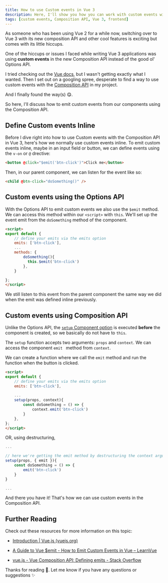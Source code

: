```yaml
---
title: How to use Custom events in Vue 3
description: Here, I'll show you how you can work with custom events with the composition API in Vue 3
tags: [custom events, Composition API, Vue 3, frontend]
---
```


As someone who has been using Vue 2 for a while now, switching over to Vue 3 with its new composition API and other cool features is exciting but comes with its little hiccups.

One of the hiccups or issues I faced while writing Vue 3 applications was using **custom events** in the new Composition API instead of the good ol' Options API.

I tried checking out the [Vue docs](https://v3.vuejs.org/guide/component-custom-events.html#defining-custom-events), but I wasn't getting exactly what I wanted. Then I set out on a googling spree, desperate to find a way to use custom events with the [Composition API](https://v3.vuejs.org/guide/composition-api-introduction.html#why-composition-api) in my project. 

And I finally found the way(s) 😋. 

So here, I'll discuss how to emit custom events from our components using the Composition API.

## Define Custom events Inline

Before I dive right into how to use Custom events with the Composition API in Vue 3, here's how we normally use custom events inline. To emit custom events inline, maybe in an input field or button, we can define events using the `v-on` or `@` drective:

```html
<button @click="$emit('btn-click')">Click me</button>
```

Then, in our parent component, we can listen for the event like so:

```html
<child @btn-click="doSomething()" />
```

## Custom events using the Options API

With the Options API to emit custom events  we also use the `$emit` method. We can access this method within our `<script>` with `this`. We'll set up the event emit from the `doSomething` method of the component.

```html
<script>
export default {
	// define your emits via the emits option
	emits: ['btn-click'],
	...
	methods: {
        doSomething(){
          this.$emit('btn-click')  
        },
	}

};
</script>
```

We still listen to this event from the parent component the same way we did when the emit was defined inline previously.

## Custom events using Composition API

Unlike the Options API, the [`setup` Component option](https://v3.vuejs.org/guide/composition-api-introduction.html#setup-component-option) is executed **before** the component is created, so we basically do not have to `this`.

The `setup` function accepts two arguments: `props` and `context`. We can access the component `emit ` method from `context`. 

We can create a function where we call the `emit` method and run the function when the button is clicked. 

```html
<script>
export default {
	// define your emits via the emits option
	emits: ['btn-click'],
    
	...
    setup(props, context){
		const doSomething = () => {
			context.emit('btn-click')
		}
	},
};
</script>
```

OR, using destructuring,

```javascript
...

// here we're getting the emit method by destructuring the context argument
setup(props, { emit }){
    const doSomething = () => {
    	emit('btn-click')
	}
}

...
```

And there you have it! That's how we can use custom events in the Composition API. 

## Further Reading

Check out these resources for more information on this topic:

- [Introduction | Vue.js (vuejs.org)](https://v3.vuejs.org/guide/composition-api-introduction.html#standalone-computed-properties)

- [A Guide to Vue $emit - How to Emit Custom Events in Vue – LearnVue](https://learnvue.co/2021/05/a-guide-to-vue-emit-how-to-emit-custom-events-in-vue/#Emitting_Events_in_the_Composition_API_with_contextemit)
- [vue.js - Vue Composition API: Defining emits - Stack Overflow](https://stackoverflow.com/questions/65844419/vue-composition-api-defining-emits)


Thanks for reading 💖.  Let me know if you have any questions or suggestions ✨